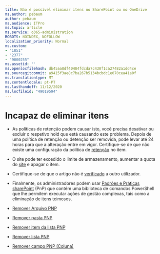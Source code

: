 ```yaml
---
title: Não é possível eliminar itens no SharePoint ou no OneDrive
ms.author: pebaum
author: pebaum
ms.audience: ITPro
ms.topic: article
ms.service: o365-administration
ROBOTS: NOINDEX, NOFOLLOW
localization_priority: Normal
ms.custom:
- "1851"
- "2377"
- "9000255"
ms.assetid: ''
ms.openlocfilehash: db45aa8df40484fdcda7c430f1ca27482a1dd4ce
ms.sourcegitcommit: a9415f3ae8c7ba267b5134bcbdc1e070cea41a0f
ms.translationtype: MT
ms.contentlocale: pt-PT
ms.lasthandoff: 11/12/2020
ms.locfileid: "49019594"
---
```

# <a name="unable-to-delete-items"></a>Incapaz de eliminar itens

- As políticas de retenção podem causar isto, você precisa desativar ou excluir o respetivo hold que está causando este problema. Depois de uma política de retenção ou detenção ser removida, pode levar até 24 horas para que a alteração entre em vigor. Certifique-se de que não existe uma configuração da política de [retenção](https://docs.microsoft.com/microsoft-365/compliance/retention-policies) no item.

- O site pode ter excedido o limite de armazenamento, aumentar a quota do [site](https://docs.microsoft.com/powershell/module/sharepoint-online/set-sposite?view=sharepoint-ps) e apagar o item.

- Certifique-se de que o artigo não é [verificado](https://support.office.com/article/check-out-check-in-or-discard-changes-to-files-in-a-library-7e2c12a9-a874-4393-9511-1378a700f6de) a outro utilizador.

- Finalmente, os administradores podem usar [Padrões e Práticas sharePoint](https://docs.microsoft.com/powershell/sharepoint/sharepoint-pnp/sharepoint-pnp-cmdlets?view=sharepoint-ps#installation) (PnP) que contém uma biblioteca de comandos PowerShell que lhe permitem executar ações de gestão complexas, tais como a eliminação de itens teimosos.
- [Remover Arquivo PNP](https://docs.microsoft.com/powershell/module/sharepoint-pnp/remove-pnpfile?view=sharepoint-ps)
- [Remover pasta PNP](https://docs.microsoft.com/powershell/module/sharepoint-pnp/remove-pnpfolder?view=sharepoint-ps)
- [Remover item da lista PNP](https://docs.microsoft.com/powershell/module/sharepoint-pnp/remove-pnplistitem?view=sharepoint-ps)
- [Remover lista PNP](https://docs.microsoft.com/powershell/module/sharepoint-pnp/remove-pnplist?view=sharepoint-ps)
- [Remover campo PNP (Coluna)](https://docs.microsoft.com/powershell/module/sharepoint-pnp/remove-pnpfield?view=sharepoint-ps)